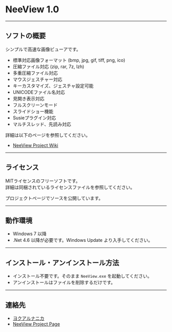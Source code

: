# NeeView 1.0

------------
ソフトの概要
------------

  シンプルで高速な画像ビューアです。

  * 標準対応画像フォーマット (bmp, jpg, gif, tiff, png, ico)
  * 圧縮ファイル対応 (zip, rar, 7z, lzh)
  * 多重圧縮ファイル対応
  * マウスジェスチャー対応
  * キーカスタマイズ、ジェスチャ設定可能
  * UNICODEファイル名対応
  * 見開き表示対応
  * フルスクリーンモード
  * スライドショー機能
  * Susieプラグイン対応
  * マルチスレッド、先読み対応

  詳細は以下のページを参照してください。
  
  * [NeeView Project Wiki](https://bitbucket.org/neelabo/neeview/wiki/)

------------
ライセンス
------------

  MITライセンスのフリーソフトです。  
  詳細は同梱されているライセンスファイルを参照してください。

  プロジェクトページでソースを公開しています。


----------
動作環境
----------

  * Windows 7 以降
  * .Net 4.6 以降が必要です。Windows Update より入手してください。


-------------------------------
インストール・アンインストール方法
-------------------------------

  * インストール不要です。そのまま `NeeView.exe` を起動してください。  
  * アンインストールはファイルを削除するだけです。


----------
連絡先
----------

  * [ヨクアルナニカ](http://yokuarunanika.blogspot.jp/p/soft.html)
  * [NeeView Project Page](https://bitbucket.org/neelabo/neeview/)